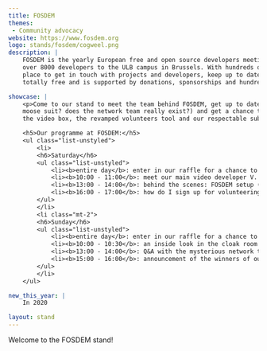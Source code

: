```yaml
---
title: FOSDEM
themes:
 - Community advocacy
website: https://www.fosdem.org
logo: stands/fosdem/cogweel.png
description: |
    FOSDEM is the yearly European free and open source developers meeting. Founded in 2000 as OSEM, it is currently celebrating its 21st edition, welcoming
    over 8000 developers to the ULB campus in Brussels. With hundreds of speakers and projects talking about their newest ideas and developments, it is the
    place to get in touch with projects and developers, keep up to date with latest developments and listen to the great minds in the field. The event is
    totally free and is supported by donations, sponsorships and hundreds of volunteers.

showcase: |
    <p>Come to our stand to meet the team behind FOSDEM, get up to date with the latest developments (will there be a FOSDEM in 2021? does G. really have a
    moose suit? does the network team really exist?) and get a chance to get some of our limited swag. We'll also demo some of our applications, such as
    the video box, the revamped volunteers tool and our respectable submission system. In short, something you definitely do not want to miss!</p>

    <h5>Our programme at FOSDEM:</h5>
    <ul class="list-unstyled">
        <li>
        <h6>Saturday</h6>
        <ul class="list-unstyled">
            <li><b>entire day</b>: enter in our raffle for a chance to win some Belgian beer</li>
            <li><b>10:00 - 11:00</b>: meet our main video developer V. (chat)</li>
            <li><b>13:00 - 14:00</b>: behind the scenes: FOSDEM setup (video)</li>
            <li><b>16:00 - 17:00</b>: how do I sign up for volunteering (chat & video)</li>
        </ul>
        </li>
        <li class="mt-2">
        <h6>Sunday</h6>
        <ul class="list-unstyled">
            <li><b>entire day</b>: enter in our raffle for a chance to win some Belgian beer</li>
            <li><b>10:00 - 10:30</b>: an inside look in the cloak room (video)</li>
            <li><b>13:00 - 14:00</b>: Q&A with the mysterious network team (chat)</li>
            <li><b>15:00 - 16:00</b>: announcement of the winners of our Belgian beer (chat)</li>
        </ul>
        </li>
    </ul>

new_this_year: |
    In 2020

layout: stand
---
```

Welcome to the FOSDEM stand!